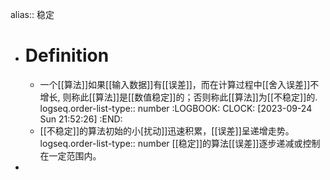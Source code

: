 alias:: 稳定

- # Definition
	- 一个[[算法]]如果[[输入数据]]有[[误差]]，而在计算过程中[[舍入误差]]不增长, 则称此[[算法]]是[[数值稳定]]的；否则称此[[算法]]为[[不稳定]]的.
	  logseq.order-list-type:: number
	  :LOGBOOK:
	  CLOCK: [2023-09-24 Sun 21:52:26]
	  :END:
	- [[不稳定]]的算法初始的小[扰动]]迅速积累，[[误差]]呈递增走势。
	  logseq.order-list-type:: number
	  [[稳定]]的算法[[误差]]逐步递减或控制在一定范围内。
-
